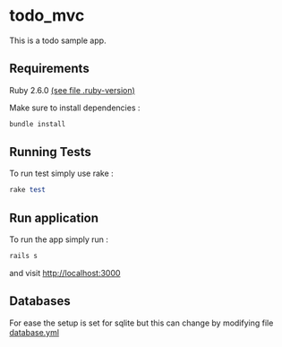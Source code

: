 todo_mvc
==
This is a todo sample app.

Requirements
--

Ruby 2.6.0 [(see file .ruby-version)](https://github.com/kostopoulos/todo_mvc/blob/master/.ruby-version)

Make sure to install dependencies :

```ruby
bundle install
```

Running Tests
--
To run test simply use rake :

```ruby
rake test
```

Run application
--
To run the app simply run :
```ruby
rails s
```

and visit [http://localhost:3000](http://localhost:3000)

Databases
--
For ease the setup is set for sqlite but this can change by modifying file [database.yml](https://github.com/kostopoulos/todo_mvc/blob/master/config/database.yml)